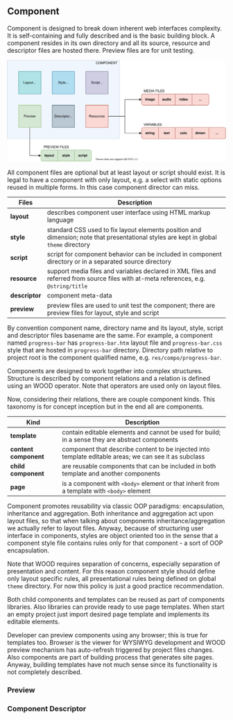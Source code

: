 ## Component

Component is designed to break down inherent web interfaces complexity. It is self-containing and fully described and is the basic building block. A component resides in its own directory and all its source, resource and descriptor files are hosted there. Preview files are for unit testing.

![](component-structure.svg)

All component files are optional but at least layout or script should exist. It is legal to have a component with only layout, e.g. a select with static options reused in multiple forms. In this case component director can miss.

| Files          | Description                                                  |
| -------------- | ------------------------------------------------------------ |
| __layout__     | describes component user interface using HTML markup language |
| __style__      | standard CSS used to fix layout elements position and dimension; note that presentational styles are kept in global `theme` directory |
| __script__     | script for component behavior can be included in component directory or in a separated source directory |
| __resource__   | support media files and variables declared in XML files and referred from source files with at-meta references, e.g. `@string/title` |
| __descriptor__ | component meta-data                                          |
| __preview__    | preview files are used to unit test the component; there are preview files for layout, style and script |

By convention component name, directory name and its layout, style, script and descriptor files basename are the same. For example, a component named `progress-bar` has `progress-bar.htm` layout file and `progress-bar.css` style that are hosted in `progress-bar` directory. Directory path relative to project root is the component qualified name, e.g. `res/compo/progress-bar`.

Components are designed to work together into complex structures. Structure is described by component relations and a relation is defined using an WOOD operator. Note that operators are used only on layout files.

Now, considering their relations, there are couple component kinds. This taxonomy is for concept inception but in the end all are components.

| Kind                  | Description                                                  |
| --------------------- | ------------------------------------------------------------ |
| __template__          | contain editable elements and cannot be used for build; in a sense they are abstract components |
| __content component__ | component that describe content to be injected into template editable areas; we can see it as subclass |
| __child component__   | are reusable components that can be included in both template and another components |
| __page__              | is a component with `<body>` element or that inherit from a template with `<body>` element |

Component promotes reusability via classic OOP paradigms: encapsulation, inheritance and aggregation. Both inheritance and aggregation act upon layout files, so that when talking about components inheritance/aggregation we actually refer to layout files. Anyway, because of structuring user interface in components, styles are object oriented too in the sense that a component style file contains rules only for that component - a sort of OOP encapsulation.

Note that WOOD requires separation of concerns, especially separation of presentation and content. For this reason component style should define only layout specific rules, all presentational rules being defined on global `theme` directory. For now this policy is just a good practice recommendation.

Both child components and templates can be reused as part of components libraries. Also libraries can provide ready to use page templates. When start an empty project just import desired page template and implements its editable elements.

Developer can preview components using any browser; this is true for templates too. Browser is the viewer for WYSIWYG development and WOOD preview mechanism has auto-refresh triggered by project files changes. Also components are part of building process that generates site pages. Anyway, building templates have not much sense since its functionality is not completely described.

### Preview

### Component Descriptor


